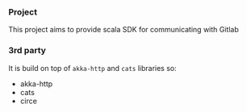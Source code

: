 ### Project

This project aims to provide scala SDK for communicating with Gitlab

### 3rd party

It is build on top of `akka-http` and `cats` libraries so:

* akka-http
* cats
* circe